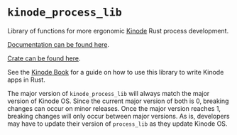 # `kinode_process_lib`

Library of functions for more ergonomic [Kinode](https://github.com/kinode-dao/kinode) Rust process development.

[Documentation can be found here](https://docs.rs/kinode_process_lib).

[Crate can be found here](https://crates.io/crates/kinode_process_lib).

See the [Kinode Book](https://book.kinode.org) for a guide on how to use this library to write Kinode apps in Rust.

The major version of `kinode_process_lib` will always match the major version of Kinode OS.
Since the current major version of both is 0, breaking changes can occur on minor releases.
Once the major version reaches 1, breaking changes will only occur between major versions.
As is, developers may have to update their version of `process_lib` as they update Kinode OS.
